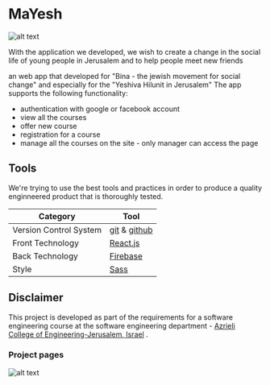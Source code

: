 # MaYesh
![alt text](https://github.com/piskarovhaim/MaYesh/blob/master/wiki%20files/yeshiva.jpg)


With the application we developed, we wish to create a change in the social life of young people in Jerusalem 
and to help people meet new friends

an web app that developed for "Bina - the jewish movement for social change" and especially for  the "Yeshiva Hilunit in Jerusalem" 
The app supports the following functionality:
* authentication with google or facebook account
* view all the courses 
* offer new course 
* registration for a course
* manage all the courses on the site - only manager can access the page
## Tools 
We're trying to use the best tools and practices in order to produce a quality enginneered product that is thoroughly tested.

| Category      |  Tool|
| ------------- | ------------- |
| Version Control System| [git](https://github.com/user/repo/blob/branch/other_file.md) & [github](https://github.com)  |
| Front Technology  | [React.js](https://reactjs.org/docs/getting-started.html)  |
| Back Technology | [Firebase](https://firebase.google.com/)  |
| Style | [Sass](https://sass-lang.com/guide)  |

## Disclaimer
This project is developed as part of the requirements for a software engineering course at the software engineering department -
[ Azrieli College of Engineering-Jerusalem, Israel](https://www.jce.ac.il/) .
### Project pages
![alt text](https://github.com/piskarovhaim/MaYesh/blob/master/wiki%20files/yeshiva.jpg)


